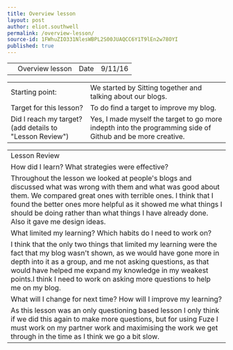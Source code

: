 ```yaml
---
title: Overview lesson
layout: post
author: eliot.southwell
permalink: /overview-lesson/
source-id: 1FWhuZIO331NlesWBPL2S00JUAQCC6Y1T9lEn2w78OYI
published: true
---
```

<table>
  <tr>
    <td></td>
    <td>Overview lesson</td>
    <td>Date</td>
    <td>9/11/16</td>
  </tr>
</table>


<table>
  <tr>
    <td>Starting point:</td>
    <td>We started by Sitting together and talking about our blogs.</td>
  </tr>
  <tr>
    <td>Target for this lesson?</td>
    <td>To do find a target to improve my blog.</td>
  </tr>
  <tr>
    <td>Did I reach my target? 
(add details to "Lesson Review")</td>
    <td>Yes, I made myself the target to go more indepth into the programming side of Github and be more creative.</td>
  </tr>
</table>


<table>
  <tr>
    <td>Lesson Review</td>
  </tr>
  <tr>
    <td>How did I learn? What strategies were effective? </td>
  </tr>
  <tr>
    <td>Throughout the lesson we looked at people's blogs and discussed what was wrong with them and what was good about them. We compared great ones with terrible ones. I think that I found the better ones more helpful as it showed me what things I should be doing rather than what things I have already done. Also it gave me design ideas. </td>
  </tr>
  <tr>
    <td>What limited my learning? Which habits do I need to work on? </td>
  </tr>
  <tr>
    <td>I think that the only two things that limited my learning were the fact that my blog wasn't shown, as we would have gone more in depth into it as a group, and me not asking questions, as that would have helped me expand my knowledge in my weakest points.I think I need to work on asking more questions to help me on my blog.</td>
  </tr>
  <tr>
    <td>What will I change for next time? How will I improve my learning?</td>
  </tr>
  <tr>
    <td>As this lesson was an only questioning based lesson I only think if we did this again to make more questions, but for using Fuze I must work on my partner work and maximising the work we get through in the time as I think we go a bit slow.</td>
  </tr>
</table>


